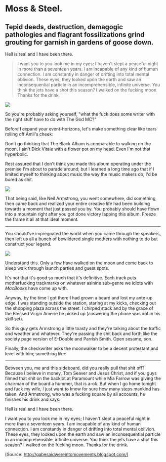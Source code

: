 <div class="col col--main">

<h1 id="moss-steel.">Moss &amp; Steel.</h1>
<h2 id="tepid-deeds-destruction-demagogic-pathologies-and-flagrant-fossilizations-grind-grouting-for-garnish-in-gardens-of-goose-down.">Tepid deeds, destruction, demagogic pathologies and flagrant fossilizations grind grouting for garnish in gardens of goose down.</h2>
<p>Hell is real and I have been there.</p>
<blockquote>
<p>I want you to you look me in my eyes; I haven't slept a peaceful night in more than a seventeen years. I am incapable of any kind of human connection. I am constantly in danger of drifting into total mental oblivion. These eyes, they looked upon the earth and saw an inconsequential particle in an incomprehensible, infinite universe. You think the jets have a shot this season? I walked on the fucking moon. Thanks for the drink.</p>
</blockquote>
<img class="img" src="http://cloud.ahfr.org/22e5b4d0a9872511881f.jpg" />
<p class="u-center">
So you're probably asking yourself, &quot;what the fuck does some writer with the right stuff have to do with The God MC?&quot;
</p>

</div>

<div class="col">

<p>Before I expand your event-horizons, let's make something clear like tears rolling off Amil's cheek:</p>
<p>Don't go thinking that The Black Album is comparable to walking on the moon. I ain't Dick Vitale with a flower pot on my head. Even I'm not that hyperbolic.</p>
<p>Rest assured that I don't think you made this album operating under the premise I'm about to parade around; but I learned a long time ago that if I limited myself to thinking about music the way the music makers do, I'd be bored as shit.</p>
<img class="img img--right" src="http://cloud.ahfr.org/f24929a0407db76c9747.jpg" />
<p>That being said, like Neil Armstrong, you went somewhere, did something, then came back and realized your entire creative life had been building towards a moment that just passed you by. You probably should have flown into a mountain right after you got done victory lapping this album. Freeze the frame it all at that ideal moment.</p>
<hr />
<p>You should've impregnated the world when you came through the speakers, then left us all a bunch of bewildered single mothers with nothing to do but construct your legend.</p>
</div>

<div class="col">

<img class="img img--small" src="http://cloud.ahfr.org/fa1a767d0c98ea5d33f4.jpg" />
<p>Understand this. Only a few have walked on the moon and come back to sleep walk through launch parties and guest spots.</p>
<p>It's not that it's good so much that it's definitive. Each track puts motherfucking trackmarks on whatever asinine sub-genre we idiots with <em>MacBooks</em> have come up with.</p>
<p>Anyway, by the time I got there I had grown a beard and lost my ante-up edge. I was standing outside the station, staring at my kicks, checking out the shopping plaza across the street. I chirped stack and by the grace of the Blessed Virgin Amerie he picked up (answering the phone was not in his skill set).</p>
<p>So this guy gets Armstrong a little toasty and they're talking about the traffic and weather and whatever. They're passing the shit back and forth like the society page version of E-Double and Parrish Smith. Open sesame, son.</p>
<p>Finally, the checkwriter asks the moonwalker to be a decent protestant and level with him; something like:</p>
</div>

<hr />
<p>Between you, me and this sideboard, did you really pull that shit off? Because I believe in money, Tom Seaver and Jesus Christ, and if you guys filmed that shit on the backlot at Paramount while Mia Farrow was giving the chairman of the board a hummer, that is a-ok. But when I go home tonight and fuck my wife, I just want to know for sure how many steps mankind has taken. And Armstrong, who was a fucking square by all accounts, he finishes his drink and says:</p>
<p>Hell is real and I have been there.</p>
<p>I want you to you look me in my eyes; I haven't slept a peaceful night in more than a seventeen years. I am incapable of any kind of human connection. I am constantly in danger of drifting into total mental oblivion. These eyes, they looked upon the earth and saw an inconsequential particle in an incomprehensible, infinite universe. You think the jets have a shot this season? I walked on the fucking moon. Thanks for the drink.</p>
<!-- We're missing the people we need in key places in order to get ahead and truly dominate, but that's OK, because our competitors don't have them either, so no one really gets ahead, and the customers end up with the same middling products over and over. -->

<p>[Source: <a href="http://gabesaidwereintomovements.blogspot.com/">http://gabesaidwereintomovements.blogspot.com/</a>]</p>
